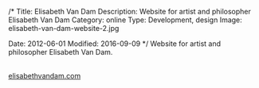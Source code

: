 /*
Title: Elisabeth Van Dam
Description: Website for artist and philosopher Elisabeth Van Dam
Category: online
Type: Development, design
Image: elisabeth-van-dam-website-2.jpg

Date: 2012-06-01
Modified: 2016-09-09
*/
Website for artist and philosopher Elisabeth Van Dam.
  
<br>
<a href="http://elisabethvandam.com" target="_blank">elisabethvandam.com</a>